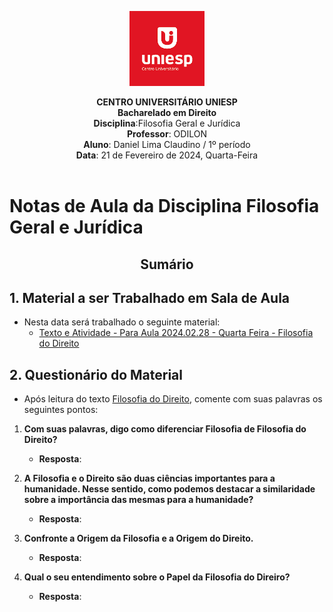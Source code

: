 <div align="center">

<p align="center"><img height="120" src="../../../figuras/LOGO_UNIESP.png"> </p>

<p align="center"><b>CENTRO UNIVERSITÁRIO UNIESP</b><br>
<b>Bacharelado em Direito</b><br>
<b>Disciplina</b>:Filosofia Geral e Jurídica<br>
<b>Professor</b>: ODILON<br>
<b>Aluno</b>: Daniel Lima Claudino / 1º período <br>
<b>Data</b>: 21 de Fevereiro de 2024, Quarta-Feira<br><br>
 </p>
</div>

# Notas de Aula da Disciplina Filosofia Geral e Jurídica

<h2 style="text-align:center">Sumário</h2>

## 1. Material a ser Trabalhado em Sala de Aula

- Nesta data será trabalhado o seguinte material:
  - [Texto e Atividade - Para Aula 2024.02.28 - Quarta Feira - Filosofia do Direito](https://1drv.ms/w/s!Au-CrfNP6c0bhsU6JBIZn1-L7LQwvQ?e=aS8yey)

## 2. Questionário do Material

- Após leitura do texto [Filosofia do Direito](https://1drv.ms/w/s!Au-CrfNP6c0bhsU6JBIZn1-L7LQwvQ?e=aS8yey), comente com suas palavras os seguintes pontos:

1. **Com suas palavras, digo como diferenciar Filosofia de Filosofia do Direito?**
    - **Resposta**:

2. **A Filosofia e o Direito são duas ciências importantes para a humanidade. Nesse sentido, como podemos destacar a similaridade sobre a importância das mesmas para a humanidade?**
    - **Resposta**:
  
3. **Confronte a Origem da Filosofia e a Origem do Direito.**
    - **Resposta**:

4. **Qual o seu entendimento sobre o Papel da Filosofia do Direiro?**
    - **Resposta**:
